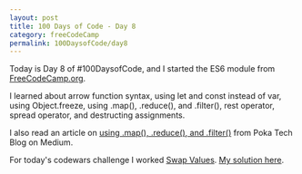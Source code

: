 ```yaml
---
layout: post
title: 100 Days of Code - Day 8
category: freeCodeCamp
permalink: 100DaysofCode/day8
---
```


Today is Day 8 of #100DaysofCode, and I started the ES6 module from [FreeCodeCamp.org](https://freecodecamp.org).

I learned about arrow function syntax, using let and const instead of var, using Object.freeze, using .map(), .reduce(), and .filter(), rest operator, spread operator, and destructing assignments.

I also read an article on [using .map(), .reduce(), and .filter()](https://medium.com/poka-techblog/simplify-your-javascript-use-map-reduce-and-filter-bd02c593cc2d) from Poka Tech Blog on Medium.

For today's codewars challenge I worked [Swap Values](https://www.codewars.com/kata/swap-values/train/javascript). [My solution here](https://github.com/oxhankey/codewars/blob/master/javascript/swap_values.js).
